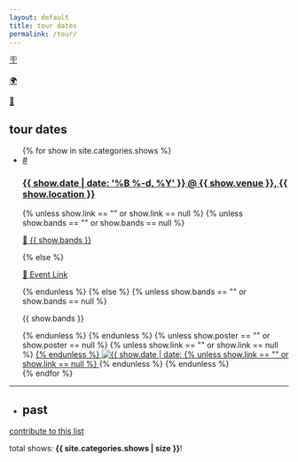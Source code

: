 ```yaml
---
layout: default
title: tour dates
permalink: /tour/
---
```

<p class="help"><a href="/poster-collage/">🪧</a>&nbsp;</p>
<p class="help"><a href="/map/">🌍</a></p>
<p class="help"><a href="/calendar/">📅</a>&nbsp;</p>
<h2>tour dates</h2>
<ul class="future-container">
{% for show in site.categories.shows %}
<li class="show">
<a class="anchor" id="{{ show.date | date: "%m%-d%Y" }}" name="{{ show.date | date: "%m%-d%Y" }}" href="#{{ show.date | date: "%m%-d%Y" }}">#</a>
<h3><a href="{{ show.url }}"><span class="date">{{ show.date | date: '%B %-d, %Y' }}</span> @ <span class="location">{{ show.venue }}</span>, {{ show.location }}</a></h3>
{% unless show.link == "" or show.link == null %}
{% unless show.bands == "" or show.bands == null %}
<a href="{{ show.link }}" target="_blank"><p>🔗 {{ show.bands }}</p></a>
{% else %}
<a href="{{ show.link }}" target="_blank"><p>🔗 Event Link</p></a>
{% endunless %}
{% else %}
{% unless show.bands == "" or show.bands == null %}
<p>{{ show.bands }}</p>
{% endunless %}
{% endunless %}
{% unless show.poster == "" or show.poster == null %}
{% unless show.link == "" or show.link == null %}
<a href="{{ show.link }}" target="_blank">
{% endunless %}
<img src="{{ show.poster }}" alt="{{ show.date | date: "%m/%-d/%Y" }}, {{ show.location }}, {{ show.venue }}">
{% unless show.link == "" or show.link == null %}
</a>
{% endunless %}
{% endunless %}
</li>
{% endfor %}
</ul>
<hr />
<ul class="past-container">
<li><h2>past</h2></li>
</ul>
<p class="help"><a href="/2022/12/06/show-project">contribute to this list</a></p>
<p>total shows: <b>{{ site.categories.shows | size }}</b>!</p>

<!-- sorts the shows based on date -->
<script src="/assets/js/shows.js" type="text/javascript"></script>
